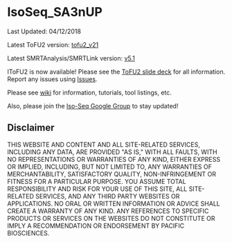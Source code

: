 # IsoSeq_SA3nUP
Last Updated: 04/12/2018


Latest ToFU2 version: [tofu2_v21](https://github.com/Magdoll/cDNA_Cupcake/tree/tofu2_v21)

Latest SMRTAnalysis/SMRTLink version: [v5.1](http://www.pacb.com/support/software-downloads/)

IToFU2 is now available! Please see the [ToFU2 slide deck](https://www.dropbox.com/s/muskjzgju0dl5ql/20170808_ToFU2_for_GitHub_legal_FINAL.pdf?dl=0) for all information. Report any issues using [Issues](https://github.com/PacificBiosciences/IsoSeq_SA3nUP/issues).

Please see [wiki](https://github.com/PacificBiosciences/IsoSeq_SA3nUP/wiki) for information, tutorials, tool listings, etc.

Also, please join the [Iso-Seq Google Group](https://groups.google.com/forum/#!forum/smrt_isoseq) to stay updated!

Disclaimer
----------
THIS WEBSITE AND CONTENT AND ALL SITE-RELATED SERVICES, INCLUDING ANY DATA, ARE PROVIDED "AS IS," WITH ALL FAULTS, WITH NO REPRESENTATIONS OR WARRANTIES OF ANY KIND, EITHER EXPRESS OR IMPLIED, INCLUDING, BUT NOT LIMITED TO, ANY WARRANTIES OF MERCHANTABILITY, SATISFACTORY QUALITY, NON-INFRINGEMENT OR FITNESS FOR A PARTICULAR PURPOSE. YOU ASSUME TOTAL RESPONSIBILITY AND RISK FOR YOUR USE OF THIS SITE, ALL SITE-RELATED SERVICES, AND ANY THIRD PARTY WEBSITES OR APPLICATIONS. NO ORAL OR WRITTEN INFORMATION OR ADVICE SHALL CREATE A WARRANTY OF ANY KIND. ANY REFERENCES TO SPECIFIC PRODUCTS OR SERVICES ON THE WEBSITES DO NOT CONSTITUTE OR IMPLY A RECOMMENDATION OR ENDORSEMENT BY PACIFIC BIOSCIENCES.
